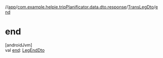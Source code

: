 //[app](../../../index.md)/[com.example.helpie.tripPlanificator.data.dto.response](../index.md)/[TransLegDto](index.md)/[end](end.md)

# end

[androidJvm]\
val [end](end.md): [LegEndDto](../-leg-end-dto/index.md)
